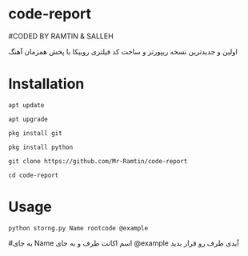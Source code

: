 # code-report
#CODED BY RAMTIN & SALLEH

اولین و جدیدترین نسخه ریپورتر و ساخت کد فیلتری روبیکا با پخش همزمان آهنگ 

# Installation

`apt update`

`apt upgrade`

`pkg install git`

`pkg install python`

`git clone https://github.com/Mr-Ramtin/code-report`

`cd code-report`

 # Usage

`python storng.py Name rootcode @example`

#به جای Name اسم اکانت طرف و به جای @example آیدی طرف رو قرار بدید
